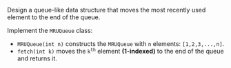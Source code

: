 Design a queue-like data structure that moves the most recently used element to the end of the queue.

Implement the `MRUQueue` class:

- `MRUQueue(int n)` constructs the `MRUQueue` with `n` elements: `[1,2,3,...,n]`.
- `fetch(int k)` moves the <code>k<sup>th</sup></code> element **(1-indexed)** to the end of the queue and returns it.